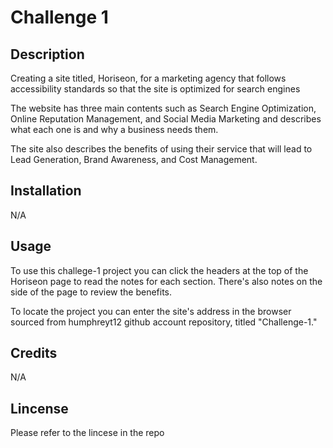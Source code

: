 # Challenge 1

## Description
Creating a site titled, Horiseon, for a marketing agency that follows accessibility standards so that the site is optimized for search engines

The website has three main contents such as Search Engine Optimization,  Online Reputation Management, and Social Media Marketing  and describes what each one is and why a business needs them. 

The site also describes the benefits of using their service that will lead to Lead Generation,  Brand Awareness, and Cost Management.

## Installation
N/A

## Usage
To use this challege-1 project you can click the headers at the top of the Horiseon page to read the notes for each section. There's also notes on the side of the page to review the benefits. 

To locate the project you can enter the site's address in the browser sourced from humphreyt12 github account repository, titled "Challenge-1."

## Credits
N/A

## Lincense

Please refer to the lincese in the repo